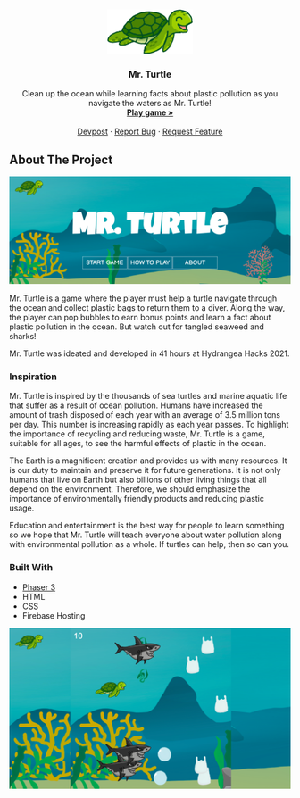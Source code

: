 <!-- PROJECT LOGO -->
<br />
<p align="center">
  <a href="https://github.com/lumamoto/mr-turtle">
    <img src="public/assets/turtle.png" alt="Mr. Turtle" height="80">
  </a>

  <h3 align="center">Mr. Turtle</h3>

  <p align="center">
    Clean up the ocean while learning facts about plastic pollution as you navigate the waters as Mr. Turtle!
    <br />
    <a href="https://mr-turtle.web.app/"><strong>Play game »</strong></a>
    <br />
    <br />
    <a href="https://devpost.com/software/mr-turtle">Devpost</a>
    ·
    <a href="https://github.com/lumamoto/mr-turtle/issues">Report Bug</a>
    ·
    <a href="https://github.com/lumamoto/mr-turtle/issues">Request Feature</a>
  </p>
</p>

<!-- ABOUT THE PROJECT -->
## About The Project

![Home](./public/assets/screenshots/home.png)

Mr. Turtle is a game where the player must help a turtle navigate through the ocean and collect plastic bags to return them to a diver. Along the way, the player can pop bubbles to earn bonus points and learn a fact about plastic pollution in the ocean. But watch out for tangled seaweed and sharks!

Mr. Turtle was ideated and developed in 41 hours at Hydrangea Hacks 2021.

### Inspiration

Mr. Turtle is inspired by the thousands of sea turtles and marine aquatic life that suffer as a result of ocean pollution. Humans have increased the amount of trash disposed of each year with an average of 3.5 million tons per day. This number is increasing rapidly as each year passes. To highlight the importance of recycling and reducing waste, Mr. Turtle is a game, suitable for all ages, to see the harmful effects of plastic in the ocean. 

The Earth is a magnificent creation and provides us with many resources. It is our duty to maintain and preserve it for future generations. It is not only humans that live on Earth but also billions of other living things that all depend on the environment. Therefore, we should emphasize the importance of environmentally friendly products and reducing plastic usage. 

Education and entertainment is the best way for people to learn something so we hope that Mr. Turtle will teach everyone about water pollution along with environmental pollution as a whole. If turtles can help, then so can you.

### Built With

* [Phaser 3](https://www.phaser.io/)
* HTML
* CSS
* Firebase Hosting

![Game](./public/assets/screenshots/game.png)